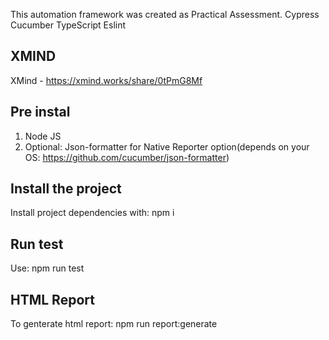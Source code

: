 This automation framework was created as Practical Assessment.
Cypress
Cucumber
TypeScript
Eslint

## XMIND

XMind - https://xmind.works/share/0tPmG8Mf

## Pre instal

1. Node JS
3. Optional: Json-formatter for Native Reporter option(depends on your OS: https://github.com/cucumber/json-formatter)

## Install the project

Install project dependencies with: npm i

## Run test

Use: npm run test

## HTML Report

To genterate html report: npm run report:generate